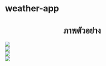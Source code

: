 # weather-app

<h1 align="center">ภาพตัวอย่าง</h1>
<img src="https://raw.githubusercontent.com/VarinCode/weather-app/main/preview/img1.png" ><br>
<img src="https://raw.githubusercontent.com/VarinCode/weather-app/main/preview/img2.png" ><br>
<img src="https://raw.githubusercontent.com/VarinCode/weather-app/main/preview/img3.png" ><br>
<img src="https://raw.githubusercontent.com/VarinCode/weather-app/main/preview/img4.png" >
